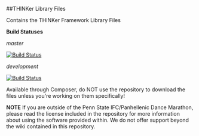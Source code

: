 ##THINKer Library Files

Contains the THINKer Framework Library Files

**Build Statuses**

*master*

[![Build Status](https://travis-ci.org/penn-state-dance-marathon/thon-thinker-lib.svg?branch=master)](https://travis-ci.org/penn-state-dance-marathon/thon-thinker-lib.svg?branch=master)

*development*

[![Build Status](https://travis-ci.org/penn-state-dance-marathon/thon-thinker-lib.svg?branch=development)](https://travis-ci.org/penn-state-dance-marathon/thon-thinker-lib.svg?branch=development)

Available through Composer, do NOT use the repository to download the files unless you're working on them specifically!

**NOTE** If you are outside of the Penn State IFC/Panhellenic Dance Marathon, please read the license included in the repository for more information about using the software provided within. We do not offer support beyond the wiki contained in this repository.
